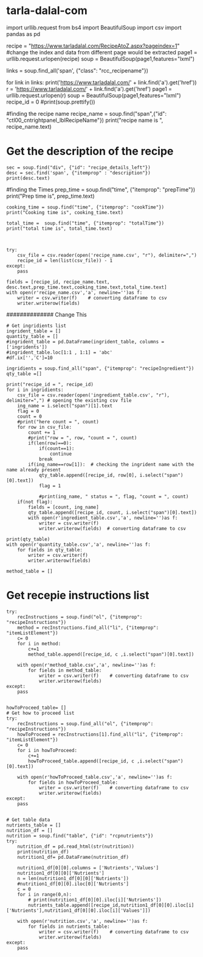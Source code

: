 # tarla-dalal-com
import urllib.request
from bs4 import BeautifulSoup
import csv
import pandas as pd

recipe = "https://www.tarladalal.com/RecipeAtoZ.aspx?pageindex=1"  #change the index and data from different page would be extracted
page1 = urllib.request.urlopen(recipe)
soup = BeautifulSoup(page1,features="lxml")

links = soup.find_all('span', {"class": "rcc_recipename"})

for link in links:
    print('https://www.tarladalal.com/' + link.find('a').get('href')) 
    r = 'https://www.tarladalal.com/' + link.find('a').get('href')
    page1 = urllib.request.urlopen(r)
    soup = BeautifulSoup(page1,features="lxml")
    recipe_id = 0
#print(soup.prettify())


#finding the recipe name
    recipe_name = soup.find("span",{"id": "ctl00_cntrightpanel_lblRecipeName"})
    print("recipe name is ", recipe_name.text)


# Get the description of the recipe
    sec = soup.find("div", {"id": "recipe_details_left"})
    desc = sec.find('span', {"itemprop" : "description"})
    print(desc.text)


#finding the Times
    prep_time = soup.find("time", {"itemprop": "prepTime"})
    print("Prep time is", prep_time.text)
    
    cooking_time = soup.find("time", {"itemprop": "cookTime"})
    print("Cooking time is", cooking_time.text)
    
    total_time =  soup.find("time", {"itemprop": "totalTime"})
    print("total time is", total_time.text)
    
    

    try:
        csv_file = csv.reader(open('recipe_name.csv', "r"), delimiter=",")
        recipe_id = len(list(csv_file)) - 1    
    except:
        pass
        
    fields = [recipe_id, recipe_name.text, desc.text,prep_time.text,cooking_time.text,total_time.text] 
    with open(r'recipe_name.csv','a', newline='')as f:
        writer = csv.writer(f)    # converting dataframe to csv
        writer.writerow(fields) 
            
############## Change This

    # Get ingridients list
    ingrident_table = []
    quantity_table = []
    #ingrident_table = pd.DataFrame(ingrident_table, columns = ['ingridents'])
    #ingrident_table.loc[1:1 , 1:1] = 'abc'
    #df.ix['','C']=10
    
    ingridients = soup.find_all("span", {"itemprop": "recipeIngredient"})
    qty_table =[]
    
    print("recipe_id = ", recipe_id) 
    for i in ingridients:
        csv_file = csv.reader(open('ingredient_table.csv', "r"), delimiter=",") # opening the existing csv file
        ing_name = i.select("span")[1].text
        flag = 0
        count = 0
        #print("here count = ", count)
        for row in csv_file:
            count += 1
            #print("row = ", row, "count = ", count)
            if(len(row)==0):
                if(count==1):
                    continue
                break
            if(ing_name==row[1]):  # checking the ingrident name with the name already present 
                qty_table.append([recipe_id, row[0], i.select("span")[0].text])
                flag = 1
                
                #print(ing_name, " status = ", flag, "count = ", count)
        if(not flag):
            fields = [count, ing_name]
            qty_table.append([recipe_id, count, i.select("span")[0].text])
            with open(r'ingredient_table.csv','a', newline='')as f:
                writer = csv.writer(f)
                writer.writerow(fields)  # converting dataframe to csv
                        
    print(qty_table)
    with open(r'quantity_table.csv','a', newline='')as f:
        for fields in qty_table:
            writer = csv.writer(f)
            writer.writerow(fields)
                                
    method_table = []
# Get recepie instructions list
    try:
        recInstructions = soup.find("ol", {"itemprop": "recipeInstructions"})
        method = recInstructions.find_all("li", {"itemprop": "itemListElement"})
        c= 0
        for i in method:
            c+=1
            method_table.append([recipe_id, c ,i.select("span")[0].text])

        with open(r'method_table.csv','a', newline='')as f:
            for fields in method_table:
                writer = csv.writer(f)    # converting dataframe to csv
                writer.writerow(fields)
    except:
        pass


    howToProceed_table= []
    # Get how to proceed list
    try:
        recInstructions = soup.find_all("ol", {"itemprop": "recipeInstructions"})
        howToProceed = recInstructions[1].find_all("li", {"itemprop": "itemListElement"})
        c= 0
        for i in howToProceed:
            c+=1
            howToProceed_table.append([recipe_id, c ,i.select("span")[0].text])
            
        with open(r'howToProceed_table.csv','a', newline='')as f:
            for fields in howToProceed_table:
                writer = csv.writer(f)    # converting dataframe to csv
                writer.writerow(fields)
    except:
        pass


    # Get table data
    nutrients_table = []
    nutrition_df = []
    nutrition = soup.find("table", {"id": "rcpnutrients"})
    try:
        nutrition_df = pd.read_html(str(nutrition))
        print(nutrition_df)
        nutrition1_df= pd.DataFrame(nutrition_df)
        
        nutrition1_df[0][0].columns = ['Nutrients','Values']
        nutrition1_df[0][0]['Nutrients']
        n = len(nutrition1_df[0][0]['Nutrients'])
        #nutrition1_df[0][0].iloc[0]['Nutrients']
        c = 0
        for i in range(0,n):
            # print(nutrition1_df[0][0].iloc[i]['Nutrients'])
            nutrients_table.append([recipe_id,nutrition1_df[0][0].iloc[i]['Nutrients'],nutrition1_df[0][0].iloc[i]['Values']])
            
        with open(r'nutrition.csv','a', newline='')as f:
            for fields in nutrients_table:
                writer = csv.writer(f)    # converting dataframe to csv
                writer.writerow(fields)
    except:
        pass
